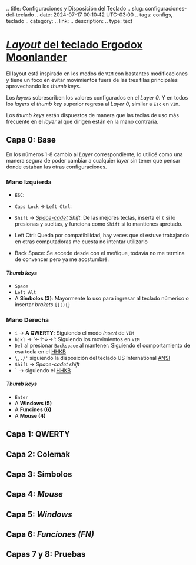 .. title: Configuraciones y Disposición del Teclado
.. slug: configuraciones-del-teclado
.. date: 2024-07-17 00:10:42 UTC-03:00
.. tags: configs, teclado 
.. category: 
.. link: 
.. description: 
.. type: text


# [*Layout* del teclado Ergodox Moonlander](https://configure.zsa.io/moonlander/layouts/ENV3G/latest)

El layout está inspirado en los modos de `VIM` con bastantes modificaciones y tiene un foco en evitar movimientos
fuera de las tres filas principales aprovechando los *thumb keys*.

Los *layers* sobrescriben los valores configurados en el *Layer 0*. Y en todos los *layers* el *thumb key* superior 
regresa al *Layer 0*, similar a `Esc` en `VIM`.

Los *thumb keys* están dispuestos de manera que las teclas de uso más frecuente en el *layer* al que dirigen están
en la mano contraria. 

## Capa 0: Base

En los números 1-8 cambio al *Layer* correspondiente, lo utilicé como una manera segura de poder cambiar a
cualquier *layer* sin tener que pensar donde estaban las otras configuraciones.

### Mano Izquierda

- `ESC`:

- `Caps Lock` -> `Left Ctrl`: 

- `Shift` -> *[Space-cadet](https://en.wikipedia.org/wiki/Space-cadet_keyboard) Shift*: De las mejores teclas, inserta el `(` si lo presionas y sueltas, 
y funciona como `Shift` si lo mantienes apretado.

- Left Ctrl: Queda por compatibilidad, hay veces que si estuve trabajando en otras computadoras me cuesta
no intentar utilizarlo

- Back Space: Se accede desde con el meñique, todavía no me termina de convencer pero ya me acostumbré.

#### *Thumb keys*

- `Space`
- `Left Alt`
- A **Símbolos (3)**: Mayormente lo uso para ingresar al teclado númerico o insertar *brakets* `[](){}`


### Mano Derecha

- `i` -> **A QWERTY**: Siguiendo el modo *Insert* de `VIM`
- `hjkl` -> '←↑↓→': Siguiendo los movimientos en `VIM`
- `Del` al presionar `Backspace` al mantener: Siguiendo el comportamiento de esa tecla en el [HHKB](https://hhkb.io/layout/)
- `\,./'` siguiendo la disposición del teclado US International [ANSI](https://en.wikipedia.org/wiki/Keyboard_layout#/) 
- `Shift` -> *Space-cadet shift*
- `` ` `` ->  siguiendo el [HHKB](https://hhkb.io/layout/)

#### *Thumb keys*

- `Enter`
- A **Windows (5)**
- A **Funcines (6)**
- A **Mouse (4)**

## Capa 1: QWERTY

## Capa 2: Colemak

## Capa 3: Símbolos

## Capa 4: *Mouse*

## Capa 5: *Windows*

## Capa 6: *Funciones (FN)*

## Capas 7 y 8: Pruebas
